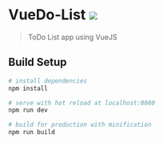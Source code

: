 # VueDo-List  <img src="https://img.shields.io/badge/Vue.js-35495E?style=for-the-badge&logo=vue.js&logoColor=4FC08D">
> ToDo List app using VueJS

## Build Setup

``` bash
# install dependencies
npm install

# serve with hot reload at localhost:8080
npm run dev

# build for production with minification
npm run build
```
